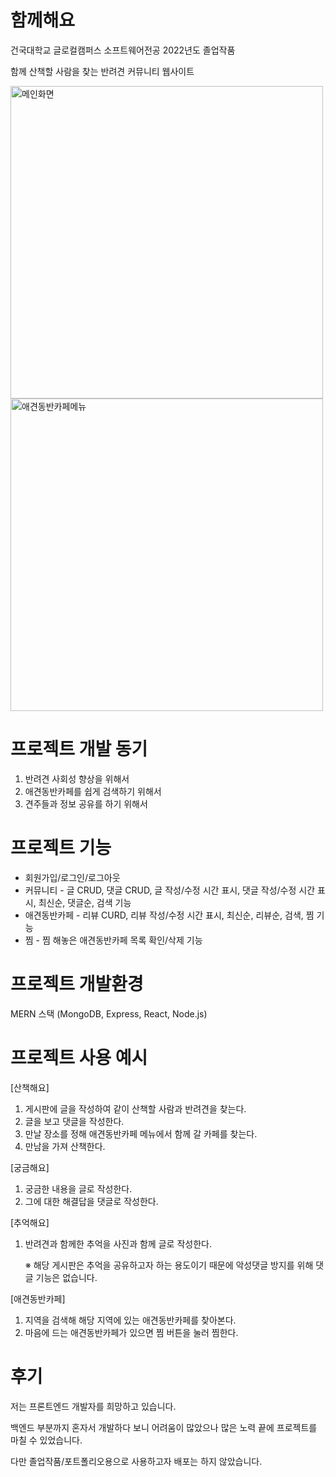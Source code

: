 # 함께해요

건국대학교 글로컬캠퍼스 소프트웨어전공 2022년도 졸업작품

함께 산책할 사람을 찾는 반려견 커뮤니티 웹사이트

<img src="https://user-images.githubusercontent.com/76769475/230402943-a9a95d00-c55d-48c1-80e0-a4965326558c.jpg" width="500px" title="메인화면"></img>
<img src="https://user-images.githubusercontent.com/76769475/230402971-6cb88b8e-6463-4221-b0b1-02bb6ac9ae7d.jpg" width="500px" title="애견동반카페메뉴"></img>

# 프로젝트 개발 동기

1. 반려견 사회성 향상을 위해서
2. 애견동반카페를 쉽게 검색하기 위해서
3. 견주들과 정보 공유를 하기 위해서

# 프로젝트 기능

- 회원가입/로그인/로그아웃
- 커뮤니티 - 글 CRUD, 댓글 CRUD, 글 작성/수정 시간 표시, 댓글 작성/수정 시간 표시, 최신순, 댓글순, 검색 기능
- 애견동반카페 - 리뷰 CURD, 리뷰 작성/수정 시간 표시, 최신순, 리뷰순, 검색, 찜 기능
- 찜 - 찜 해놓은 애견동반카페 목록 확인/삭제 기능

# 프로젝트 개발환경

MERN 스택 (MongoDB, Express, React, Node.js)

# 프로젝트 사용 예시

[산책해요]

1. 게시판에 글을 작성하여 같이 산책할 사람과 반려견을 찾는다.
2. 글을 보고 댓글을 작성한다.
3. 만날 장소를 정해 애견동반카페 메뉴에서 함께 갈 카페를 찾는다.
4. 만남을 가져 산책한다.

[궁금해요]

1. 궁금한 내용을 글로 작성한다.
2. 그에 대한 해결답을 댓글로 작성한다.

[추억해요]

1. 반려견과 함께한 추억을 사진과 함께 글로 작성한다.

   ※ 해당 게시판은 추억을 공유하고자 하는 용도이기 때문에 악성댓글 방지를 위해 댓글 기능은 없습니다.

[애견동반카페]

1. 지역을 검색해 해당 지역에 있는 애견동반카페를 찾아본다.
2. 마음에 드는 애견동반카페가 있으면 찜 버튼을 눌러 찜한다.

# 후기

저는 프론트엔드 개발자를 희망하고 있습니다.

백엔드 부분까지 혼자서 개발하다 보니 어려움이 많았으나 많은 노력 끝에 프로젝트를 마칠 수 있었습니다.

다만 졸업작품/포트폴리오용으로 사용하고자 배포는 하지 않았습니다.

